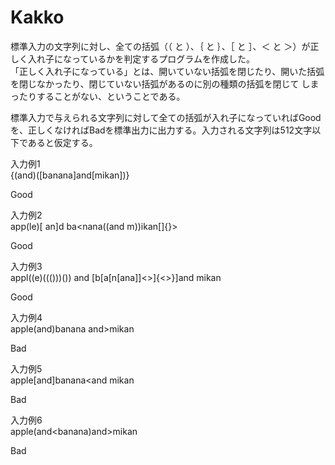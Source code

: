 # Kakko
標準入力の文字列に対し、全ての括弧（（ と ）、｛ と ｝、［ と ］、＜ と ＞）が正しく入れ子になっているかを判定するプログラムを作成した。  
「正しく入れ子になっている」とは、開いていない括弧を閉じたり、開いた括弧を閉じなかったり、閉じていない括弧があるのに別の種類の括弧を閉じて
しまったりすることがない、ということである。  

標準入力で与えられる文字列に対して全ての括弧が入れ子になっていればGoodを、正しくなければBadを標準出力に出力する。入力される文字列は512文字以下であると仮定する。  
  
入力例1                                                                 　　  
{<apple>(and)([banana]and[mikan])}                       
      
Good    
  
入力例2  
app(le)[ an]d ba<nana((and m))ikan[]{}>                              
  
Good    
  
入力例3  
appl((e)((()))()) and [b[a[n[ana]]<>]{<>}]and mikan                    
  
Good      
  
入力例4  
apple(and)banana and>mikan                                             
  
Bad      
  
入力例5  
apple[and]banana<and mikan                                             
  
Bad    
  
入力例6  
apple(and<banana)and>mikan                                
  
Bad    
